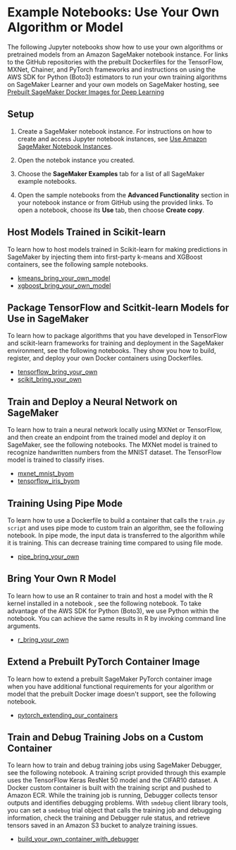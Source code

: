 # Example Notebooks: Use Your Own Algorithm or Model<a name="docker-containers-notebooks"></a>

The following Jupyter notebooks show how to use your own algorithms or pretrained models from an Amazon SageMaker notebook instance\. For links to the GitHub repositories with the prebuilt Dockerfiles for the TensorFlow, MXNet, Chainer, and PyTorch frameworks and instructions on using the AWS SDK for Python \(Boto3\) estimators to run your own training algorithms on SageMaker Learner and your own models on SageMaker hosting, see [Prebuilt SageMaker Docker Images for Deep Learning](pre-built-containers-frameworks-deep-learning.md)

## Setup<a name="docker-containers-notebooks-setup"></a>

1. Create a SageMaker notebook instance\. For instructions on how to create and access Jupyter notebook instances, see [Use Amazon SageMaker Notebook Instances](nbi.md)\.

1. Open the notebok instance you created\.

1. Choose the **SageMaker Examples** tab for a list of all SageMaker example notebooks\.

1. Open the sample notebooks from the **Advanced Functionality** section in your notebook instance or from GitHub using the provided links\. To open a notebook, choose its **Use** tab, then choose **Create copy**\.

## Host Models Trained in Scikit\-learn<a name="docker-containers-notebooks-scikit"></a>

To learn how to host models trained in Scikit\-learn for making predictions in SageMaker by injecting them into first\-party k\-means and XGBoost containers, see the following sample notebooks\.
+ [kmeans\_bring\_your\_own\_model](https://github.com/awslabs/amazon-sagemaker-examples/tree/master/advanced_functionality/kmeans_bring_your_own_model)
+ [xgboost\_bring\_your\_own\_model](https://github.com/awslabs/amazon-sagemaker-examples/tree/master/advanced_functionality/xgboost_bring_your_own_model)

## Package TensorFlow and Scitkit\-learn Models for Use in SageMaker<a name="docker-containers-notebooks-package"></a>

To learn how to package algorithms that you have developed in TensorFlow and scikit\-learn frameworks for training and deployment in the SageMaker environment, see the following notebooks\. They show you how to build, register, and deploy your own Docker containers using Dockerfiles\.
+ [tensorflow\_bring\_your\_own](https://github.com/awslabs/amazon-sagemaker-examples/tree/master/advanced_functionality/tensorflow_bring_your_own)
+ [scikit\_bring\_your\_own](https://github.com/awslabs/amazon-sagemaker-examples/tree/master/advanced_functionality/scikit_bring_your_own)

## Train and Deploy a Neural Network on SageMaker<a name="docker-containers-notebooks-neural"></a>

To learn how to train a neural network locally using MXNet or TensorFlow, and then create an endpoint from the trained model and deploy it on SageMaker, see the following notebooks\. The MXNet model is trained to recognize handwritten numbers from the MNIST dataset\. The TensorFlow model is trained to classify irises\.
+ [mxnet\_mnist\_byom](https://github.com/awslabs/amazon-sagemaker-examples/tree/master/advanced_functionality/mxnet_mnist_byom)
+ [tensorflow\_iris\_byom](https://github.com/awslabs/amazon-sagemaker-examples/tree/master/advanced_functionality/tensorflow_iris_byom)

## Training Using Pipe Mode<a name="docker-containers-notebooks-pipe"></a>

To learn how to use a Dockerfile to build a container that calls the `train.py script` and uses pipe mode to custom train an algorithm, see the following notebook\. In pipe mode, the input data is transferred to the algorithm while it is training\. This can decrease training time compared to using file mode\. 
+ [pipe\_bring\_your\_own](https://github.com/awslabs/amazon-sagemaker-examples/tree/master/advanced_functionality/pipe_bring_your_own)

## Bring Your Own R Model<a name="docker-containers-notebooks-r"></a>

To learn how to use an R container to train and host a model with the R kernel installed in a notebook , see the following notebook\. To take advantage of the AWS SDK for Python \(Boto3\), we use Python within the notebook\. You can achieve the same results in R by invoking command line arguments\.
+ [r\_bring\_your\_own](https://github.com/awslabs/amazon-sagemaker-examples/tree/master/advanced_functionality/r_bring_your_own)

## Extend a Prebuilt PyTorch Container Image<a name="docker-containers-notebooks-extend"></a>

To learn how to extend a prebuilt SageMaker PyTorch container image when you have additional functional requirements for your algorithm or model that the prebuilt Docker image doesn't support, see the following notebook\.
+ [pytorch\_extending\_our\_containers ](https://github.com/awslabs/amazon-sagemaker-examples/tree/master/advanced_functionality/pytorch_extending_our_containers)

## Train and Debug Training Jobs on a Custom Container<a name="docker-containers-notebooks-debugger"></a>

To learn how to train and debug training jobs using SageMaker Debugger, see the following notebook\. A training script provided through this example uses the TensorFlow Keras ResNet 50 model and the CIFAR10 dataset\. A Docker custom container is built with the training script and pushed to Amazon ECR\. While the training job is running, Debugger collects tensor outputs and identifies debugging problems\. With `smdebug` client library tools, you can set a `smdebug` trial object that calls the training job and debugging information, check the training and Debugger rule status, and retrieve tensors saved in an Amazon S3 bucket to analyze training issues\.
+ [build\_your\_own\_container\_with\_debugger](https://sagemaker-examples.readthedocs.io/en/latest/sagemaker-debugger/build_your_own_container_with_debugger/debugger_byoc.html)